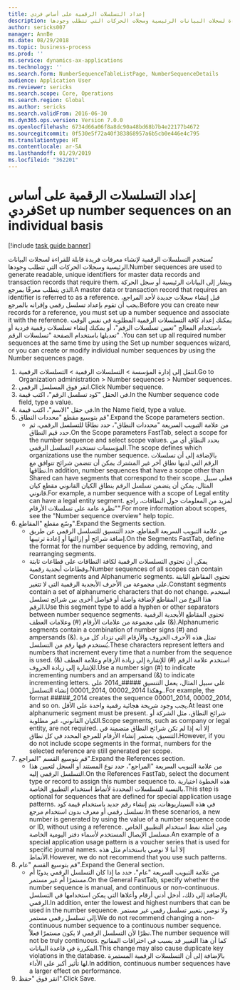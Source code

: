 ```yaml
---
title: إعداد التسلسلات الرقمية على أساس فردي
description: تُستخدم التسلسلات الرقمية لإنشاء معرفات فريدة قابلة للقراءة لسجلات البيانات الرئيسية وسجلات الحركات التي تتطلب وجودها.
author: sericks007
manager: AnnBe
ms.date: 08/29/2018
ms.topic: business-process
ms.prod: ''
ms.service: dynamics-ax-applications
ms.technology: ''
ms.search.form: NumberSequenceTableListPage, NumberSequenceDetails
audience: Application User
ms.reviewer: sericks
ms.search.scope: Core, Operations
ms.search.region: Global
ms.author: sericks
ms.search.validFrom: 2016-06-30
ms.dyn365.ops.version: Version 7.0.0
ms.openlocfilehash: 6734d66a06f8a8dc90a48bd68b7b4e22177b4672
ms.sourcegitcommit: 0f530e5f72a40f383868957a6b5cb0e446e4c795
ms.translationtype: HT
ms.contentlocale: ar-SA
ms.lasthandoff: 01/29/2019
ms.locfileid: "362201"
---
```

# <a name="set-up-number-sequences-on-an-individual-basis"></a><span data-ttu-id="77d38-103">إعداد التسلسلات الرقمية على أساس فردي</span><span class="sxs-lookup"><span data-stu-id="77d38-103">Set up number sequences on an individual basis</span></span>

[!include [task guide banner](../../includes/task-guide-banner.md)]

<span data-ttu-id="77d38-104">تُستخدم التسلسلات الرقمية لإنشاء معرفات فريدة قابلة للقراءة لسجلات البيانات الرئيسية وسجلات الحركات التي تتطلب وجودها.</span><span class="sxs-lookup"><span data-stu-id="77d38-104">Number sequences are used to generate readable, unique identifiers for master data records and transaction records that require them.</span></span> <span data-ttu-id="77d38-105">ويشار إلى البيانات الرئيسية أو سجل الحركة الذي يتطلب معرفًا بمرجع.</span><span class="sxs-lookup"><span data-stu-id="77d38-105">A master data or transaction record that requires an identifier is referred to as a reference.</span></span> <span data-ttu-id="77d38-106">قبل إنشاء سجلات جديدة لأحد المراجع، يجب أن تقوم بإعداد تسلسل رقمي وإقرانه بالمرجع.</span><span class="sxs-lookup"><span data-stu-id="77d38-106">Before you can create new records for a reference, you must set up a number sequence and associate it with the reference.</span></span> <span data-ttu-id="77d38-107">يمكنك إعداد كافة التسلسلات الرقمية المطلوبة في نفس الوقت باستخدام المعالج "تعيين تسلسلات الرقم"، أو يمكنك إنشاء تسلسلات رقمية فردية أو تعديلها باستخدام الصفحة "تسلسلات الرقم" .</span><span class="sxs-lookup"><span data-stu-id="77d38-107">You can set up all required number sequences at the same time by using the Set up number sequences wizard, or you can create or modify individual number sequences by using the Number sequences page.</span></span>

1. <span data-ttu-id="77d38-108">انتقل إلى إدارة المؤسسة > التسلسلات الرقمية > التسلسلات الرقمية.</span><span class="sxs-lookup"><span data-stu-id="77d38-108">Go to Organization administration > Number sequences > Number sequences.</span></span>
2. <span data-ttu-id="77d38-109">انقر فوق المسلسل الرقمي.</span><span class="sxs-lookup"><span data-stu-id="77d38-109">Click Number sequence.</span></span>
3. <span data-ttu-id="77d38-110">في الحقل "كود تسلسل الرقم"، اكتب قيمة.</span><span class="sxs-lookup"><span data-stu-id="77d38-110">In the Number sequence code field, type a value.</span></span>
4. <span data-ttu-id="77d38-111">في حقل "الاسم"، اكتب قيمة.</span><span class="sxs-lookup"><span data-stu-id="77d38-111">In the Name field, type a value.</span></span>
5. <span data-ttu-id="77d38-112">قم بتوسيع مقطع "محددات النطاق".</span><span class="sxs-lookup"><span data-stu-id="77d38-112">Expand the Scope parameters section.</span></span>
    * <span data-ttu-id="77d38-113">من علامة التبويب السريعة "محددات النطاق"، حدد نطاقًا للتسلسل الرقمي، ثم حدد قيم النطاق.</span><span class="sxs-lookup"><span data-stu-id="77d38-113">On the Scope parameters FastTab, select a scope for the number sequence and select scope values.</span></span>     <span data-ttu-id="77d38-114">يحدد النطاق أي من المؤسسات تستخدم التسلسل الرقمي.</span><span class="sxs-lookup"><span data-stu-id="77d38-114">The scope defines which organizations use the number sequence.</span></span> <span data-ttu-id="77d38-115">بالإضافة إلى أن تسلسلات الرقم التي لديها نطاق آخر غير المشترك يمكن أن تتضمن شرائح تتوافق مع نطاقها.</span><span class="sxs-lookup"><span data-stu-id="77d38-115">In addition, number sequences that have a scope other than Shared can have segments that correspond to their scope.</span></span> <span data-ttu-id="77d38-116">فعلى سبيل المثال، يمكن أن يتضمن تسلسل الرقم بنطاق الكيان القانوني مقطع كيان قانوني.</span><span class="sxs-lookup"><span data-stu-id="77d38-116">For example, a number sequence with a scope of Legal entity can have a legal entity segment.</span></span> <span data-ttu-id="77d38-117">لمزيد من المعلومات حول النطاقات، راجع "نظرة عامة على تسلسلات الأرقام".</span><span class="sxs-lookup"><span data-stu-id="77d38-117">For more information about scopes, see the "Number sequence overview" help topic.</span></span>  
6. <span data-ttu-id="77d38-118">وسّع مقطع "المقاطع‬".</span><span class="sxs-lookup"><span data-stu-id="77d38-118">Expand the Segments section.</span></span>
    * <span data-ttu-id="77d38-119">من علامة التبويب السريعة المقاطع، حدد التنسيق للتسلسل الرقمي عن طريق إضافة شرائح أو إزالتها أو إعادة ترتيبها.</span><span class="sxs-lookup"><span data-stu-id="77d38-119">On the Segments FastTab, define the format for the number sequence by adding, removing, and rearranging segments.</span></span>  
    * <span data-ttu-id="77d38-120">يمكن أن تحتوي التسلسلات الرقمية لكافة النطاقات على قطاعات ثابتة وقطاعات أبجدية رقمية.</span><span class="sxs-lookup"><span data-stu-id="77d38-120">Number sequences of all scopes can contain Constant segments and Alphanumeric segments.</span></span> <span data-ttu-id="77d38-121">تحتوي المقاطع الثابتة على مجموعة من الأحرف الأبجدية الرقمية التي لا تتغير.</span><span class="sxs-lookup"><span data-stu-id="77d38-121">Constant segments contain a set of alphanumeric characters that do not change.</span></span> <span data-ttu-id="77d38-122">استخدم هذا النوع من المقاطع لإضافة واصلة أو فواصل أخرى بين شرائح تسلسل الرقم.</span><span class="sxs-lookup"><span data-stu-id="77d38-122">Use this segment type to add a hyphen or other separators between number sequence segments.</span></span> <span data-ttu-id="77d38-123">تحتوي المقاطع الأبجدية الرقمية على مجموعة من علامات الأرقام (#) وعلامات العطف (&).</span><span class="sxs-lookup"><span data-stu-id="77d38-123">Alphanumeric segments contain a combination of number signs (#) and ampersands (&).</span></span> <span data-ttu-id="77d38-124">تمثل هذه الأحرف الحروف والأرقام التي تزداد كل مرة يُستخدم فيها رقم من التسلسل.</span><span class="sxs-lookup"><span data-stu-id="77d38-124">These characters represent letters and numbers that increment every time that a number from the sequence is used.</span></span> <span data-ttu-id="77d38-125">استخدم علامة الرقم (#) للإشارة إلى زيادة الأرقام وعلامة العطف (&) للإشارة إلى زيادة الحروف.</span><span class="sxs-lookup"><span data-stu-id="77d38-125">Use a number sign (#) to indicate incrementing numbers and an ampersand (&) to indicate incrementing letters.</span></span> <span data-ttu-id="77d38-126">على سبيل المثال، يعمل التنسيق #####_2014 على إنشاء التسلسل ‎00001_2014, 00002_2014 وهكذا..</span><span class="sxs-lookup"><span data-stu-id="77d38-126">For example, the format #####_2014 creates the sequence 00001_2014, 00002_2014, and so on.</span></span>     <span data-ttu-id="77d38-127">يجب وجود شريحة هجائية رقمية واحدة على الأقل.</span><span class="sxs-lookup"><span data-stu-id="77d38-127">At least one alphanumeric segment must be present.</span></span> <span data-ttu-id="77d38-128">شرائح النطاق، مثل الشركة أو الكيان القانوني، غير مطلوبة.</span><span class="sxs-lookup"><span data-stu-id="77d38-128">Scope segments, such as company or legal entity, are not required.</span></span> <span data-ttu-id="77d38-129">إلا أنه إذا لم تكن شرائح النطاق متضمنة في التنسيق، يستمر إنشاء الأرقام للمرجع المحدد في كل نطاق.</span><span class="sxs-lookup"><span data-stu-id="77d38-129">However, if you do not include scope segments in the format, numbers for the selected reference are still generated per scope.</span></span>  
7. <span data-ttu-id="77d38-130">قم بتوسيع القسم "المراجع".</span><span class="sxs-lookup"><span data-stu-id="77d38-130">Expand the References section.</span></span>
    * <span data-ttu-id="77d38-131">من علامة التبويب السريعة "المراجع"، حدد نوع المستند أو السجل لتعيين هذا التسلسل الرقمي إليه.</span><span class="sxs-lookup"><span data-stu-id="77d38-131">On the References FastTab, select the document type or record to assign this number sequence to.</span></span>     <span data-ttu-id="77d38-132">هذه الخطوة اختيارية بالنسبة للتسلسلات المحددة لأنماط استخدام التطبيق الخاصة.</span><span class="sxs-lookup"><span data-stu-id="77d38-132">This step is optional for sequences that are defined for special application usage patterns.</span></span> <span data-ttu-id="77d38-133">في هذه السيناريوهات، يتم إنشاء رقم جديد باستخدام قيمة كود تسلسل رقمي أو معرف بدون استخدام مرجع.</span><span class="sxs-lookup"><span data-stu-id="77d38-133">In these scenarios, a new number is generated by using the value of a number sequence code or ID, without using a reference.</span></span> <span data-ttu-id="77d38-134">ومن أمثلة نمط استخدام التطبيق الخاص مسلسل الإيصال المستخدم لأسماء دفتر اليومية الخاصة.</span><span class="sxs-lookup"><span data-stu-id="77d38-134">An example of a special application usage pattern is a voucher series that is used for specific journal names.</span></span> <span data-ttu-id="77d38-135">إلا أننا لا نوصي باستخدام مثل هذه الأنماط.</span><span class="sxs-lookup"><span data-stu-id="77d38-135">However, we do not recommend that you use such patterns.</span></span>  
8. <span data-ttu-id="77d38-136">قم بتوسيع القسم "عام".</span><span class="sxs-lookup"><span data-stu-id="77d38-136">Expand the General section.</span></span>
    * <span data-ttu-id="77d38-137">من علامة التبويب السريعة "عام"، حدد ما إذا كان التسلسل الرقمي يدويًا أم مستمرًا أم غير مستمر.</span><span class="sxs-lookup"><span data-stu-id="77d38-137">On the General FastTab, specify whether the number sequence is manual, and continuous or non-continuous.</span></span> <span data-ttu-id="77d38-138">بالإضافة إلى ذلك، أدخل أدنى أرقام وأعلاها التي يمكن استخدامها في التسلسل الرقمي.</span><span class="sxs-lookup"><span data-stu-id="77d38-138">In addition, enter the lowest and highest numbers that can be used in the number sequence.</span></span>     <span data-ttu-id="77d38-139">ولا نوصي بتغيير تسلسل رقمي غير مستمر إلى تسلسل رقمي مستمر.</span><span class="sxs-lookup"><span data-stu-id="77d38-139">We do not recommend changing a non-continuous number sequence to a continuous number sequence.</span></span> <span data-ttu-id="77d38-140">نظرًا لأن التسلسل الرقمي لا يكون مستمرًا فعلاً.</span><span class="sxs-lookup"><span data-stu-id="77d38-140">The number sequence will not be truly continuous.</span></span> <span data-ttu-id="77d38-141">كما أن هذا التغيير قد يسبب في اختراقات المفاتيح المكررة في قاعدة البيانات.</span><span class="sxs-lookup"><span data-stu-id="77d38-141">This change may also cause duplicate key violations in the database.</span></span> <span data-ttu-id="77d38-142">بالإضافة إلى أن التسلسلات الرقمية المستمرة لها تأثير أكبر على الأداء.</span><span class="sxs-lookup"><span data-stu-id="77d38-142">In addition, continuous number sequences have a larger effect on performance.</span></span>   
9. <span data-ttu-id="77d38-143">انقر فوق "حفظ".</span><span class="sxs-lookup"><span data-stu-id="77d38-143">Click Save.</span></span>


